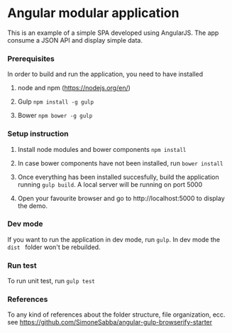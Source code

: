# Angular modular application

This is an example of a simple SPA developed using AngularJS. The app consume a JSON API and display simple data.

### Prerequisites
In order to build and run the application, you need to have installed

1) node and npm (https://nodejs.org/en/)

2) Gulp ```npm install -g gulp```

3) Bower ```npm bower -g gulp```

### Setup instruction
1) Install node modules and bower components ```npm install```

2) In case bower components have not been installed, run ```bower install```

3) Once everything has been installed succesfully, build the application running ```gulp build```. A local server will be running on port 5000

4) Open your favourite browser and go to http://localhost:5000 to display the demo.

### Dev mode
If you want to run the application in dev mode, run ```gulp```. In dev mode the  ```dist ``` folder won't be rebuilded.

### Run test
To run unit test, run ```gulp test```

### References
To any kind of references about the folder structure, file organization, ecc.
see https://github.com/SimoneSabba/angular-gulp-browserify-starter
